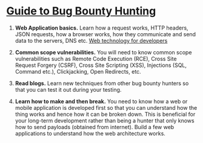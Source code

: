 # [Guide to Bug Bounty Hunting](https://danialzahoor.blogspot.com/2022/12/guide-to-bug-bounty-hunting.html)

1. **Web Application basics.** Learn how a request works, HTTP headers, JSON requests, how a browser works, how they communicate and send data to the servers, DNS etc. [Web technology for developers](https://developer.mozilla.org/en-US/docs/Web)

2. **Common scope vulnerabilities.** You will need to know common scope vulnerabilities such as Remote Code Execution (RCE), Cross Site Request Forgery (CSRF), Cross Site Scripting (XSS), Injections (SQL, Command etc.), Clickjacking, Open Redirects, etc.

3. **Read blogs.** Learn new techniques from other bug bounty hunters so that you can test it out during your testing.

4. **Learn how to make and then break.** You need to know how a web or mobile application is developed first so that you can understand how the thing works and hence how it can be broken down. This is beneficial for your long-term development rather than being a hunter that only knows how to send payloads (obtained from internet). Build a few web applications to understand how the web architecture works.
